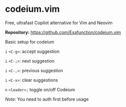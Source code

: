 
# codeium.vim

Free, ultrafast Copilot alternative for Vim and Neovim

**Repository:** <https://github.com/Exafunction/codeium.vim>

Basic setup for codeium

`i` `<C-g>`: accept suggestion

`i` `<C-;>`: next suggestion

`i` `<C-,>`: previous suggestion

`i` `<C-x>`: clear suggestions

`n` `<leader>;` toggle on/off Codeium


_Note_: You need to auth first before usage
